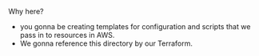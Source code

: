 Why here?
- you gonna be creating templates for configuration and scripts that we pass in to resources in AWS.
- We gonna reference this directory by our Terraform.